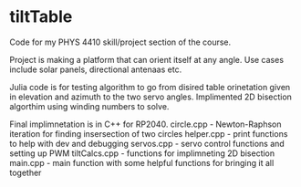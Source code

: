 # tiltTable
Code for my PHYS 4410 skill/project section of the course. 

Project is making a platform that can orient itself at any angle. Use cases include solar panels, directional antenaas etc. 

Julia code is for testing algorithm to go from disired table orinetation given in elevation and azimuth to the two servo angles. Implimented 2D bisection algorthim using winding numbers to solve. 

Final implimnetation is in C++ for RP2040. 
    circle.cpp - Newton-Raphson iteration for finding insersection of two circles
    helper.cpp - print functions to help with dev and debugging
    servos.cpp - servo control functions and setting up PWM
    tiltCalcs.cpp - functions for implimneting 2D bisection
    main.cpp - main function with some helpful functions for bringing it all together
    